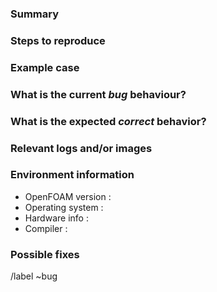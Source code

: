<!--
  *** Please read this first! ***

  Before opening a new issue, make sure to search for keywords in the issues
  filtered by the "bug" label and check to see if it has already been reported

  You can see how your report will be rendered on the platform by using the
  "preview" tab above
-->

<!--
  All text between these markers are comments and will not be present in the
  report
-->

### Summary

<!-- Summarize the bug encountered concisely -->

### Steps to reproduce

<!-- How one can reproduce the issue - this is very important -->

### Example case

<!--
  If possible, please create a SMALL example and attach it to your report

  If you are using an older version of OpenFOAM this will also determine
  whether the bug has been fixed in a more recent version
-->

### What is the current *bug* behaviour?

<!-- What actually happens -->

### What is the expected *correct* behavior?

<!-- What you should see instead -->

### Relevant logs and/or images

<!--
  Paste any relevant logs - please use code blocks (```) to format console
  output, logs, and code as it's very hard to read otherwise.
-->

### Environment information

<!--
  Providing details of your set-up can help us identify any issues, e.g.
  OpenFOAM version : v2312|v2306|v2212|v2206|v2112 etc
  Operating system : ubuntu|openSUSE|centos etc
  Hardware info    : any info that may help?
  Compiler         : gcc|intel|clang etc
 -->

- OpenFOAM version :
- Operating system :
- Hardware info    :
- Compiler         :

### Possible fixes

<!--
  If you can, link to the line of code that might be responsible for the
  problem

  The "/label ~bug" text is a gitlab flag that will add the "bug" label to this
  issue
-->

/label ~bug

